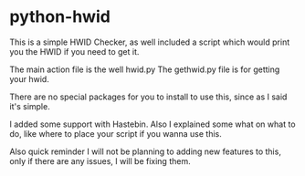 # python-hwid
This is a simple HWID Checker, as well included a script which would print you the HWID if you need to get it.

The main action file is the well hwid.py
The gethwid.py file is for getting your hwid.

There are no special packages for you to install to use this, since as I said it's simple.

I added some support with Hastebin.
Also I explained some what on what to do, like where to place your script if you wanna use this.

Also quick reminder I will not be planning to adding new features to this, only if there are any issues, I will be fixing them.
